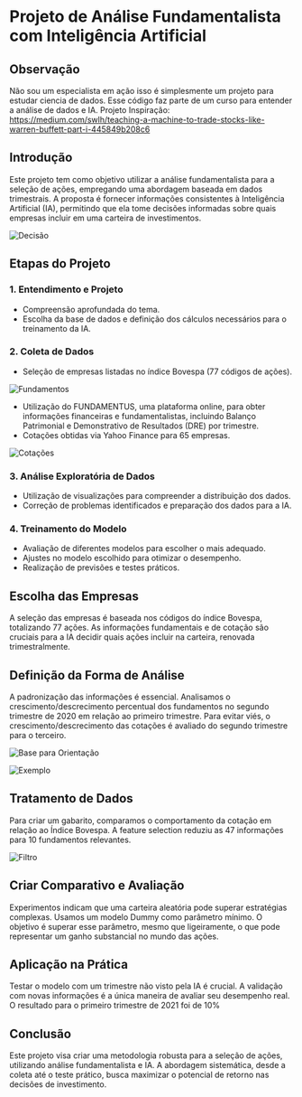 # Projeto de Análise Fundamentalista com Inteligência Artificial

## Observação
Não sou um especialista em ação isso é simplesmente um projeto para estudar ciencia de dados.
Esse código faz parte de um curso para entender a análise de dados e IA.
Projeto Inspiração: https://medium.com/swlh/teaching-a-machine-to-trade-stocks-like-warren-buffett-part-i-445849b208c6

## Introdução

Este projeto tem como objetivo utilizar a análise fundamentalista para a seleção de ações, empregando uma abordagem baseada em dados trimestrais. A proposta é fornecer informações consistentes à Inteligência Artificial (IA), permitindo que ela tome decisões informadas sobre quais empresas incluir em uma carteira de investimentos.

![Decisão](https://github.com/GustavoWMSilva/Imagens/blob/main/Decisao.png)
## Etapas do Projeto

### 1. Entendimento e Projeto

- Compreensão aprofundada do tema.
- Escolha da base de dados e definição dos cálculos necessários para o treinamento da IA.

### 2. Coleta de Dados

- Seleção de empresas listadas no índice Bovespa (77 códigos de ações).
  
![Fundamentos](https://github.com/GustavoWMSilva/Imagens/blob/main/Empresas.png)

- Utilização do FUNDAMENTUS, uma plataforma online, para obter informações financeiras e fundamentalistas, incluindo Balanço Patrimonial e Demonstrativo de Resultados (DRE) por trimestre.
- Cotações obtidas via Yahoo Finance para 65 empresas.
  
![Cotações](https://github.com/GustavoWMSilva/Imagens/blob/main/Cotacoes.png)


### 3. Análise Exploratória de Dados

- Utilização de visualizações para compreender a distribuição dos dados.
- Correção de problemas identificados e preparação dos dados para a IA.

### 4. Treinamento do Modelo

- Avaliação de diferentes modelos para escolher o mais adequado.
- Ajustes no modelo escolhido para otimizar o desempenho.
- Realização de previsões e testes práticos.

## Escolha das Empresas

A seleção das empresas é baseada nos códigos do índice Bovespa, totalizando 77 ações. As informações fundamentais e de cotação são cruciais para a IA decidir quais ações incluir na carteira, renovada trimestralmente.

## Definição da Forma de Análise

A padronização das informações é essencial. Analisamos o crescimento/descrecimento percentual dos fundamentos no segundo trimestre de 2020 em relação ao primeiro trimestre. Para evitar viés, o crescimento/descrecimento das cotações é avaliado do segundo trimestre para o terceiro.

![Base para Orientação](https://github.com/GustavoWMSilva/Imagens/blob/main/Orientacao.png)


![Exemplo](https://github.com/GustavoWMSilva/Imagens/blob/main/Relacao.png)


## Tratamento de Dados

Para criar um gabarito, comparamos o comportamento da cotação em relação ao Índice Bovespa. A feature selection reduziu as 47 informações para 10 fundamentos relevantes.

![Filtro](https://github.com/GustavoWMSilva/Imagens/blob/main/Relevantes.png)


## Criar Comparativo e Avaliação

Experimentos indicam que uma carteira aleatória pode superar estratégias complexas. Usamos um modelo Dummy como parâmetro mínimo. O objetivo é superar esse parâmetro, mesmo que ligeiramente, o que pode representar um ganho substancial no mundo das ações.

## Aplicação na Prática

Testar o modelo com um trimestre não visto pela IA é crucial. A validação com novas informações é a única maneira de avaliar seu desempenho real.
O resultado para o primeiro trimestre de 2021 foi de 10%

## Conclusão

Este projeto visa criar uma metodologia robusta para a seleção de ações, utilizando análise fundamentalista e IA. A abordagem sistemática, desde a coleta até o teste prático, busca maximizar o potencial de retorno nas decisões de investimento.
